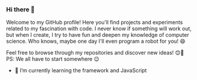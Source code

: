 ### Hi there 👋

Welcome to my GitHub profile! Here you'll find projects and experiments related to my fascination with code. I never know if something will work out, but when I create, I try to have fun and deepen my knowledge of computer science. Who knows, maybe one day I'll even program a robot for you! 😄

Feel free to browse through my repositories and discover new ideas! 😊🚀 PS: We all have to start somewhere 😉

- 🌱 I’m currently learning the framework and JavaScript

<!--
**szymszaj/szymszaj** is a ✨ _special_ ✨ repository because its `README.md` (this file) appears on your GitHub profile.

Here are some ideas to get you started:

- 🔭 I’m currently working on ...
- 🌱 I’m currently learning the framework
- 👯 I’m looking to collaborate on ...
- 🤔 I’m looking for help with ...
- 💬 Ask me about ...
- 📫 How to reach me: ...
- 😄 Pronouns: ...
- ⚡ Fun fact: ...
-->
